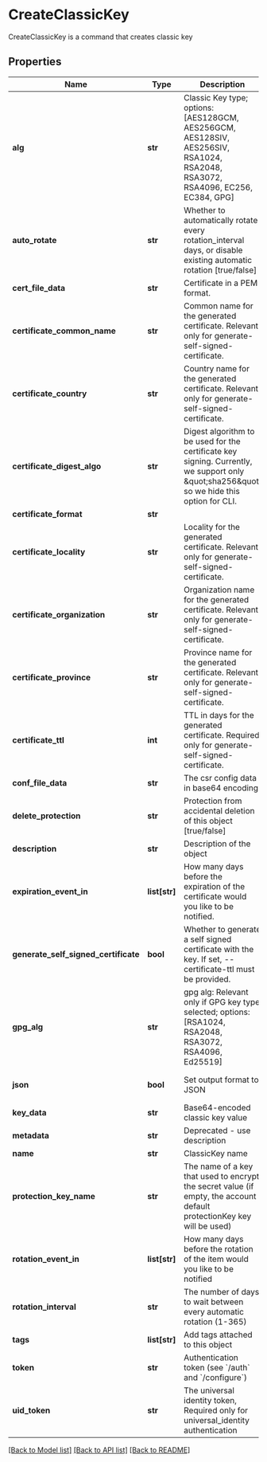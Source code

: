# CreateClassicKey

CreateClassicKey is a command that creates classic key
## Properties
Name | Type | Description | Notes
------------ | ------------- | ------------- | -------------
**alg** | **str** | Classic Key type; options: [AES128GCM, AES256GCM, AES128SIV, AES256SIV, RSA1024, RSA2048, RSA3072, RSA4096, EC256, EC384, GPG] | 
**auto_rotate** | **str** | Whether to automatically rotate every rotation_interval days, or disable existing automatic rotation [true/false] | [optional] 
**cert_file_data** | **str** | Certificate in a PEM format. | [optional] 
**certificate_common_name** | **str** | Common name for the generated certificate. Relevant only for generate-self-signed-certificate. | [optional] 
**certificate_country** | **str** | Country name for the generated certificate. Relevant only for generate-self-signed-certificate. | [optional] 
**certificate_digest_algo** | **str** | Digest algorithm to be used for the certificate key signing. Currently, we support only \&quot;sha256\&quot; so we hide this option for CLI. | [optional] 
**certificate_format** | **str** |  | [optional] 
**certificate_locality** | **str** | Locality for the generated certificate. Relevant only for generate-self-signed-certificate. | [optional] 
**certificate_organization** | **str** | Organization name for the generated certificate. Relevant only for generate-self-signed-certificate. | [optional] 
**certificate_province** | **str** | Province name for the generated certificate. Relevant only for generate-self-signed-certificate. | [optional] 
**certificate_ttl** | **int** | TTL in days for the generated certificate. Required only for generate-self-signed-certificate. | [optional] 
**conf_file_data** | **str** | The csr config data in base64 encoding | [optional] 
**delete_protection** | **str** | Protection from accidental deletion of this object [true/false] | [optional] 
**description** | **str** | Description of the object | [optional] 
**expiration_event_in** | **list[str]** | How many days before the expiration of the certificate would you like to be notified. | [optional] 
**generate_self_signed_certificate** | **bool** | Whether to generate a self signed certificate with the key. If set, --certificate-ttl must be provided. | [optional] 
**gpg_alg** | **str** | gpg alg: Relevant only if GPG key type selected; options: [RSA1024, RSA2048, RSA3072, RSA4096, Ed25519] | [optional] 
**json** | **bool** | Set output format to JSON | [optional] [default to False]
**key_data** | **str** | Base64-encoded classic key value | [optional] 
**metadata** | **str** | Deprecated - use description | [optional] 
**name** | **str** | ClassicKey name | 
**protection_key_name** | **str** | The name of a key that used to encrypt the secret value (if empty, the account default protectionKey key will be used) | [optional] 
**rotation_event_in** | **list[str]** | How many days before the rotation of the item would you like to be notified | [optional] 
**rotation_interval** | **str** | The number of days to wait between every automatic rotation (1-365) | [optional] 
**tags** | **list[str]** | Add tags attached to this object | [optional] 
**token** | **str** | Authentication token (see &#x60;/auth&#x60; and &#x60;/configure&#x60;) | [optional] 
**uid_token** | **str** | The universal identity token, Required only for universal_identity authentication | [optional] 

[[Back to Model list]](../README.md#documentation-for-models) [[Back to API list]](../README.md#documentation-for-api-endpoints) [[Back to README]](../README.md)


